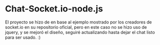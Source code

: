 # Chat-Socket.io-node.js
El proyecto se hizo de en base al ejemplo mostrado por los creadores de socket.io en su repositorio oficial, pero en este caso no se hizo uso de jquery, y se  mejoró el diseño, seguiré actualizando hasta dejar el chat listo para ser usado. :)
